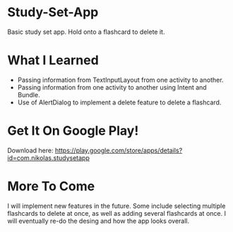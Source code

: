 # Study-Set-App
Basic study set app. Hold onto a flashcard to delete it.

# What I Learned
- Passing information from TextInputLayout from one activity to another.
- Passing information from one activity to another using Intent and Bundle.
- Use of AlertDialog to implement a delete feature to delete a flashcard.

# Get It On Google Play!
Download here: https://play.google.com/store/apps/details?id=com.nikolas.studysetapp

# More To Come
I will implement new features in the future. Some include selecting multiple flashcards to delete at once, as well as adding several flashcards at once. I will eventually re-do the desing and how the app looks overall.
